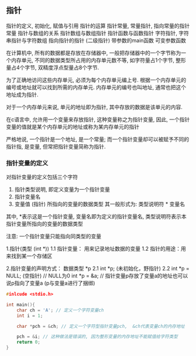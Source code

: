 ## 指针 
指针的定义, 初始化, 赋值与引用
指针的运算
指针常量, 常量指针, 指向常量的指针常量
指针与数组的关系
指针数组与数组指针
指针函数与函数指针
字符指针, 字符串指针与字符数组
指向指针的指针 (二级指针)
带参数的main函数
可变参数函数

在计算机中, 所有的数据都是存放在存储器中, 一般把存储器中的一个字节称为一个内存单元, 不同的数据类型所占用的内存单元数不等, 如字符量占1个字节, 整形量占4个字节, 双精度浮点型量占8个字节.

为了正确地访问这些内存单元, 必须为每个内存单元编上号. 根据一个内存单元的编号或地址就可以找到所需的内存单元. 内存单元的编号也叫地址, 通常也把这个地址成为指针.

对于一个内存单元来说, 单元的地址即为指针, 其中存放的数据是该单元的内容.

在c语言中, 允许用一个变量来存放指针, 这种变量称之为指针变量, 因此, 一个指针变量的值就是某个内存单元的地址或称为某内存单元的指针

严格地说, 一个指针是一个地址, 是一个常量; 而一个指针变量却可以被赋予不同的指针指, 是变量, 但常把指针变量简称为指针.


### 指针变量的定义

对指针变量的定义包括三个字符
1) 指针类型说明, 即定义变量为一个指针变量
2) 指针变量名
3) 变量值 (指针) 所指向的变量的数据类型
其一般形式为:
类型说明符 * 变量名

其中, *表示这是一个指针变量, 变量名即为定义的指针变量名, 类型说明符表示本指针变量所指向的变量的数据类型

注意: 一个指针变量只能指向同类型的变量


1.指针(类型 (int *))
1.1 指针变量：	用来记录地址数据的变量
1.2 指针的用途：用来找到某一个存储区

2.指针变量的声明方式：	数据类型 *p
2.1 int *p; (未初始化，野指针)
2.2 int *p = NULL; (空指针) // NULL为0
    int *p = &a; // 指针变量p存放了变量a的地址也可以说p指向了变量a (p与变量a进行了捆绑)


```c
#inlcude <stdio.h>

int main(){
    char ch = 'A'; // 定义一个字符变量ch
    int i = 1;

    char *pch = &ch; // 定义一个字符型指针变量pch,  &ch代表变量ch的内存地址

    pch = &i; // 这种做法是错误的, 因为整形变量的内存地址不能赋值给字符类型
    return 0;	
}

```
